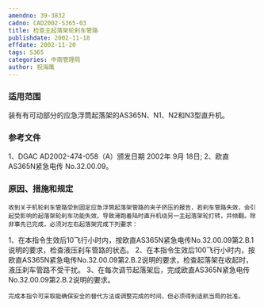 ```yaml
---
amendno: 39-3832
cadno: CAD2002-S365-03
title: 检查主起落架轮刹车管路
publishdate: 2002-11-18
effdate: 2002-11-20
tags: S365
categories: 中南管理局
author: 祝海鹰
---
```


### 适用范围 
装有有可动部分的应急浮筒起落架的AS365N、N1、N2和N3型直升机。

<!--more-->
### 参考文件
1、DGAC AD2002-474-058（A）颁发日期 2002年 9月 18日; 
2、欧直 AS365N紧急电传 No.32.00.09。

### 原因、措施和规定 
    收到关于机轮刹车管路受到固定应急浮筒起落架管路的夹子挤压的报告，若刹车管路失效，会引起受影响的起落架轮刹车功能失效，导致滑跑着陆时直升机绕另一主起落架轮打转，并倾翻。除非事先已完成，必须对左右起落架完成下列要求： 
1、在本指令生效后10飞行小时内，按欧直AS365N紧急电传No.32.00.09第2.B.1说明的要求，检查液压刹车管路的状态。 
2、在本指令生效后100飞行小时内，按欧直AS365N紧急电传No.32.00.09第2.B.2说明的要求，检查起落架在收起时，液压刹车管路不受干扰。 
3、在每次调节起落架后，完成欧直AS365N紧急电传No.32.00.09第2.B.2说明的要求。 
  
    完成本指令可采取能确保安全的替代方法或调整完成的时间，但必须得到适航当局的批准。
